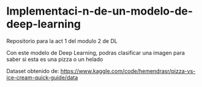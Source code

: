 # Implementaci-n-de-un-modelo-de-deep-learning
Repositorio para la act 1 del modulo 2 de DL

Con este modelo de Deep Learning, podras clasificar una imagen para saber si esta es una pizza o un helado

Dataset obtenido de: https://www.kaggle.com/code/hemendrasr/pizza-vs-ice-cream-quick-guide/data
